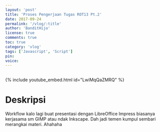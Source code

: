 ```yaml
---
layout: 'post'
title: 'Proses Pengerjaan Tugas ROT13 Pt.2'
date: 2017-09-24
permalink: '/vlog/:title'
author: 'BanditHijo'
license: true
comments: true
toc: true
category: 'vlog'
tags: ['Javascript', 'Script']
pin:
voice:
---
```


<div style="margin-top:30px;"></div>

{% include youtube_embed.html id="LwiMqQaZMRQ" %}

# Deskripsi

Workflow kalo lagi buat presentasi dengan LibreOffice Impress biasanya kerjasama sm GIMP atau ndak Inkscape. Dah jadi temen kumpul sembari merangkai materi. Ahahaha
